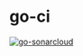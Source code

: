 # go-ci

[![go-sonarcloud](https://github.com/nexiotbr/go-ci/actions/workflows/build.yaml/badge.svg)](https://github.com/nexiotbr/go-ci/actions/workflows/build.yaml)
